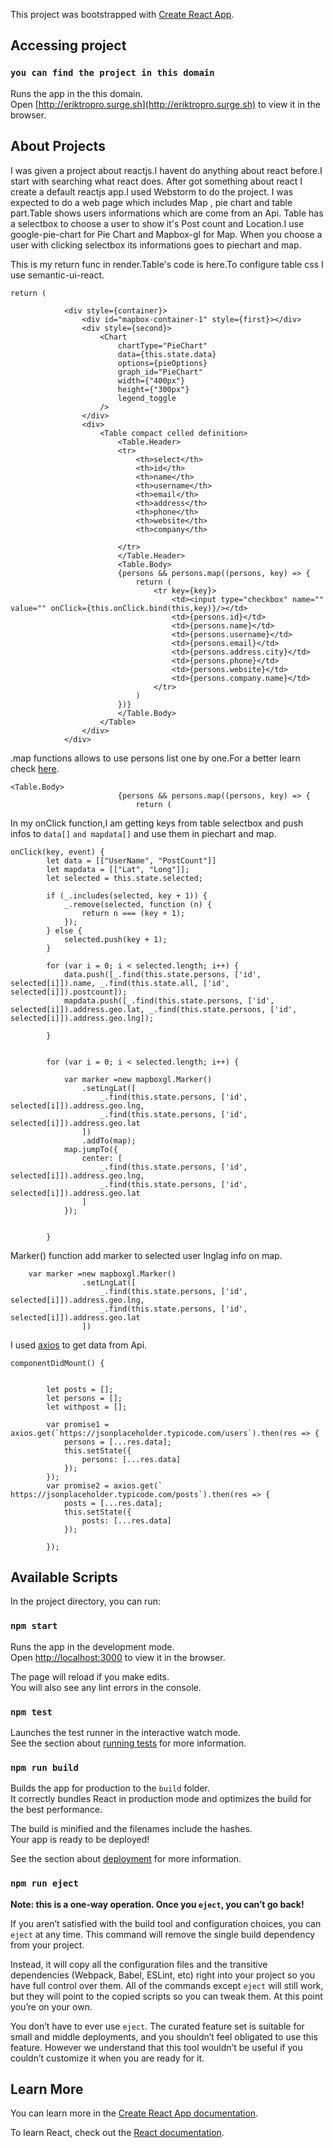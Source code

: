 This project was bootstrapped with [Create React App](https://github.com/facebook/create-react-app).

## Accessing project

### `you can find the project in this domain` 

Runs the app in the this domain.<br>
Open [http://eriktropro.surge.sh](http://eriktropro.surge.sh) to view it in the browser.

## About Projects

I was given a project about reactjs.I havent do anything about react before.I start with searching what react does.
After got something about react I create a default reactjs app.I used Webstorm to do the project.
I was expected to do a web page which includes Map , pie chart and table part.Table shows users informations which are come from an Api.
Table has a selectbox to choose a user to show it's Post count and Location.I use google-pie-chart for Pie Chart and Mapbox-gl for Map.
When you choose a user with clicking selectbox its informations goes to piechart and map.

This is my return func in render.Table's code is here.To configure table css I use semantic-ui-react.
```
return (

            <div style={container}>
                <div id="mapbox-container-1" style={first}></div>
                <div style={second}>
                    <Chart
                        chartType="PieChart"
                        data={this.state.data}
                        options={pieOptions}
                        graph_id="PieChart"
                        width={"400px"}
                        height={"300px"}
                        legend_toggle
                    />
                </div>
                <div>
                    <Table compact celled definition>
                        <Table.Header>
                        <tr>
                            <th>select</th>
                            <th>id</th>
                            <th>name</th>
                            <th>username</th>
                            <th>email</th>
                            <th>address</th>
                            <th>phone</th>
                            <th>website</th>
                            <th>company</th>

                        </tr>
                        </Table.Header>
                        <Table.Body>
                        {persons && persons.map((persons, key) => {
                            return (
                                <tr key={key}>
                                    <td><input type="checkbox" name="" value="" onClick={this.onClick.bind(this,key)}/></td>
                                    <td>{persons.id}</td>
                                    <td>{persons.name}</td>
                                    <td>{persons.username}</td>
                                    <td>{persons.email}</td>
                                    <td>{persons.address.city}</td>
                                    <td>{persons.phone}</td>
                                    <td>{persons.website}</td>
                                    <td>{persons.company.name}</td>
                                </tr>
                            )
                        })}
                        </Table.Body>
                    </Table>
                </div>
            </div>
```
.map functions allows to use persons list one by one.For a better learn check [here](https://reactjs.org/docs/lists-and-keys.html).

```
<Table.Body>
                        {persons && persons.map((persons, key) => {
                            return (
```

In my onClick function,I am getting keys from table selectbox and push infos to ```data[]``` ```and mapdata[]``` and use them in piechart and map.


```
onClick(key, event) {
        let data = [["UserName", "PostCount"]]
        let mapdata = [["Lat", "Long"]];
        let selected = this.state.selected;

        if (_.includes(selected, key + 1)) {
            _.remove(selected, function (n) {
                return n === (key + 1);
            });
        } else {
            selected.push(key + 1);
        }

        for (var i = 0; i < selected.length; i++) {
            data.push([_.find(this.state.persons, ['id', selected[i]]).name, _.find(this.state.all, ['id', selected[i]]).postcount]);
            mapdata.push([_.find(this.state.persons, ['id', selected[i]]).address.geo.lat, _.find(this.state.persons, ['id', selected[i]]).address.geo.lng]);

        }


        for (var i = 0; i < selected.length; i++) {

            var marker =new mapboxgl.Marker()
                .setLngLat([
                    _.find(this.state.persons, ['id', selected[i]]).address.geo.lng,
                    _.find(this.state.persons, ['id', selected[i]]).address.geo.lat
                ])
                .addTo(map);
            map.jumpTo({
                center: [
                    _.find(this.state.persons, ['id', selected[i]]).address.geo.lng,
                    _.find(this.state.persons, ['id', selected[i]]).address.geo.lat
                ]
            });


        }

```
Marker() function add marker to selected user lnglag info on map. 

```
	var marker =new mapboxgl.Marker()
                .setLngLat([
                    _.find(this.state.persons, ['id', selected[i]]).address.geo.lng,
                    _.find(this.state.persons, ['id', selected[i]]).address.geo.lat
                ]) 
```

I used [axios](https://alligator.io/react/axios-react/) to get data from Api.

```
componentDidMount() {


        let posts = [];
        let persons = [];
        let withpost = [];

        var promise1 = axios.get(`https://jsonplaceholder.typicode.com/users`).then(res => {
            persons = [...res.data];
            this.setState({
                persons: [...res.data]
            });
        });
        var promise2 = axios.get(` https://jsonplaceholder.typicode.com/posts`).then(res => {
            posts = [...res.data];
            this.setState({
                posts: [...res.data]
            });

        });

```


## Available Scripts

In the project directory, you can run:

### `npm start`

Runs the app in the development mode.<br>
Open [http://localhost:3000](http://localhost:3000) to view it in the browser.

The page will reload if you make edits.<br>
You will also see any lint errors in the console.

### `npm test`

Launches the test runner in the interactive watch mode.<br>
See the section about [running tests](https://facebook.github.io/create-react-app/docs/running-tests) for more information.

### `npm run build`

Builds the app for production to the `build` folder.<br>
It correctly bundles React in production mode and optimizes the build for the best performance.

The build is minified and the filenames include the hashes.<br>
Your app is ready to be deployed!

See the section about [deployment](https://facebook.github.io/create-react-app/docs/deployment) for more information.

### `npm run eject`

**Note: this is a one-way operation. Once you `eject`, you can’t go back!**

If you aren’t satisfied with the build tool and configuration choices, you can `eject` at any time. This command will remove the single build dependency from your project.

Instead, it will copy all the configuration files and the transitive dependencies (Webpack, Babel, ESLint, etc) right into your project so you have full control over them. All of the commands except `eject` will still work, but they will point to the copied scripts so you can tweak them. At this point you’re on your own.

You don’t have to ever use `eject`. The curated feature set is suitable for small and middle deployments, and you shouldn’t feel obligated to use this feature. However we understand that this tool wouldn’t be useful if you couldn’t customize it when you are ready for it.

## Learn More

You can learn more in the [Create React App documentation](https://facebook.github.io/create-react-app/docs/getting-started).

To learn React, check out the [React documentation](https://reactjs.org/).
